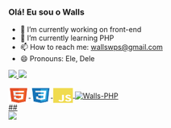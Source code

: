 ### Olá! Eu sou o Walls
- 🔭 I’m currently working on front-end
- 🌱 I’m currently learning PHP
- 📫 How to reach me: wallswps@gmail.com
- 😄 Pronouns: Ele, Dele
 <div>
  <a href="https://github.com/walls-dev">
  <img height="180em" src="https://github-readme-stats.vercel.app/api?username=walls-dev&show_icons=true&theme=dracula&include_all_commits=true&count_private=true"/>
  <img height="180em" src="https://github-readme-stats.vercel.app/api/top-langs/?username=walls-dev&layout=compact&langs_count=7&theme=dracula"/>
</div>
  <div style="display: inline_block"><br>
  <img align="center" alt="Walls-HTML" height="30" width="40" src="https://raw.githubusercontent.com/devicons/devicon/master/icons/html5/html5-original.svg">
  <img align="center" alt="Walls-CSS" height="30" width="40" src="https://raw.githubusercontent.com/devicons/devicon/master/icons/css3/css3-original.svg">
  <img align="center" alt="Walls-Js" height="30" width="40" src="https://raw.githubusercontent.com/devicons/devicon/master/icons/javascript/javascript-plain.svg">
  <img align="center" alt="Walls-PHP" height="40" width="50" src="https://cdn.jsdelivr.net/gh/devicons/devicon/icons/php/php-original.svg">
  <!--<img align="center" alt="Walls-Angular" height="40" width="50" src="https://cdn.jsdelivr.net/gh/devicons/devicon/icons/angularjs/angularjs-original.svg">-->
  <!--<img align="center" alt="Walls-React" height="30" width="40" src="https://raw.githubusercontent.com/devicons/devicon/master/icons/react/react-original.svg">-->

</div>
  ##
  <div>
  <a href = "mailto:wallswps@gmail.com"><img src="https://img.shields.io/badge/-Gmail-%23333?style=for-the-badge&logo=gmail&logoColor=white" target="_blank"></a>
  </div>


